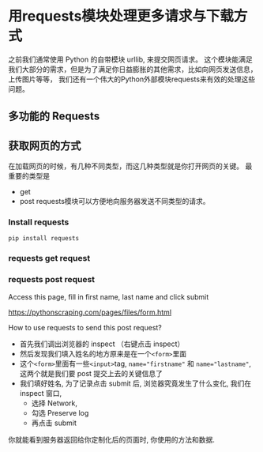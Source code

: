# 用requests模块处理更多请求与下载方式

之前我们通常使用 Python 的自带模块 urllib, 来提交网页请求。
这个模块能满足我们大部分的需求，但是为了满足你日益膨胀的其他需求，比如向网页发送信息，上传图片等等，
我们还有一个伟大的Python外部模块requests来有效的处理这些问题。

## 多功能的 Requests

## 获取网页的方式
在加载网页的时候，有几种不同类型，而这几种类型就是你打开网页的关键。
最重要的类型是
* get
* post
requests模块可以方便地向服务器发送不同类型的请求。

### Install requests

```
pip install requests
```

### requests get request

### requests post request

Access this page, fill in first name, last name and click submit

https://pythonscraping.com/pages/files/form.html

How to use requests to send this post request?

* 首先我们调出浏览器的 inspect （右键点击 inspect）
* 然后发现我们填入姓名的地方原来是在一个`<form>`里面
* 这个`<form>`里面有一些`<input>`tag, `name="firstname"` 和 `name="lastname"`, 这两个就是我们要 post 提交上去的关键信息了
* 我们填好姓名, 为了记录点击 submit 后, 浏览器究竟发生了什么变化, 我们在 inspect 窗口,
    * 选择 Network,
    * 勾选 Preserve log
    * 再点击 submit

你就能看到服务器返回给你定制化后的页面时, 你使用的方法和数据.
